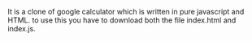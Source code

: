 It is a clone of google calculator which is written in pure javascript and HTML.
to use this you have to download both the file index.html and index.js.
